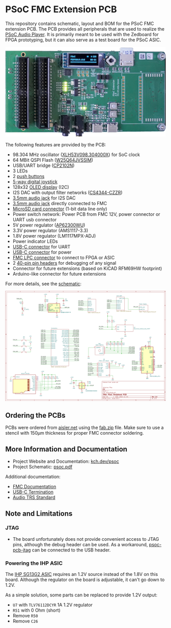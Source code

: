 # PSoC FMC Extension PCB

This repository contains schematic, layout and BOM for the PSoC FMC extension PCB.
The PCB provides all peripherals that are used to realize the [PSoC Audio Player](https://kch.dev/psoc).
It is primarily meant to be used with the Zedboard for FPGA prototyping, but it can also serve as a test board for the PSoC ASIC.

![PCB Render Image](psoc_pcb.jpg)

The following features are provided by the PCB:
* 98.304 MHz oscillator ([XLH53V098.304000X](doc/REN_XL_Crystal_Oscillators_Datasheet_DST_20220302-1954959-1.pdf)) for SoC clock
* 64 MBit QSPI Flash ([W25Q64JVSSIM](doc/w25q64jv_dtr_revj_03272018_plus-1489809.pdf))
* USB/UART bridge ([CP2102N](doc/cp2102n_datasheet-1634912.pdf))
* 3 LEDs
* 2 [push buttons](doc/EVPBF.pdf)
* [5-way digital joystick](doc/SKRHAAE010.pdf)
* 128x32 [OLED display](https://www.waveshare.com/0.91inch-oled-module.htm) (I2C)
* I2S DAC with output filter networks ([CS4344-CZZR](doc/CS4344-45-48_F2.pdf))
* [3.5mm audio jack](doc/sj_352x_smt-1779397.pdf) for I2S DAC
* [3.5mm audio jack](doc/sj_352x_smt-1779397.pdf) directly connected to FMC
* [MicroSD card connector](doc/MOLEX_472192001_sd.pdf) (1-bit data line only)
* Power switch network: Power PCB from FMC 12V, power connector or UART usb connector
* 5V power regulator ([AP62300WU](doc/AP62300_AP62301_AP62300T.pdf))
* 3.3V power regulator (AMS1117-3.3)
* 1.8V power regulator (LM1117MPX-ADJ)
* Power indicator LEDs
* [USB-C connector](doc/usb4110.pdf) for UART
* [USB-C connector](doc/usb4110.pdf) for power
* [FMC LPC connector](doc/asp-134604-01-mkt-1546032.pdf) to connect to FPGA or ASIC
* 2 [40-pin pin headers](doc/SBH11-NBPC.pdf) for debugging of any signal
* Connector for future extensions (based on KiCAD RFM69HW footprint)
* Arduino-like connector for future extensions

For more details, see the [schematic](psoc.pdf):

[![PCB Schematic](schematic.png)](psoc.pdf)


## Ordering the PCBs

PCBs were ordered from [aisler.net](https://aisler.net) using the [fab.zip](fab.zip) file.
Make sure to use a stencil with 150µm thickness for proper FMC connector soldering.

## More Information and Documentation

* Project Website and Documentation: [kch.dev/psoc](https://kch.dev/psoc)
* Project Schematic: [psoc.pdf](psoc.pdf)

Additional documentation:
* [FMC Documentation](https://fmchub.github.io/appendix/VITA57_FMC_HPC_LPC_SIGNALS_AND_PINOUT.html)
* [USB-C Termination](https://community.cypress.com/t5/Knowledge-Base-Articles/Termination-Resistors-Required-for-the-USB-Type-C-Connector/ta-p/253544)
* [Audio TRS Standard](https://components101.com/connectors/35mm-audio-jack)

## Note and Limitations

### JTAG

* The board unfortunately does not provide convenient access to JTAG pins, although the debug header can be used.
  As a workaround, [psoc-pcb-jtag](https://github.com/kit-kch/psoc-pcb-jtag) can be connected to the USB header.

### Powering the IHP ASIC

The [IHP SG13G2 ASIC](https://github.com/IHP-GmbH/TO_Sep2025/pull/4) requires an 1.2V source instead of the 1.8V on this board.
Although the regulator on the board is adjustable, it can't go down to 1.2V.

As a simple solution, some parts can be replaced to provide 1.2V output:
* `U7` with `TLV76112DCYR` 1A 1.2V regulator
* `R51` with 0 Ohm (short)
* Remove `R50`
* Remove `C26`

